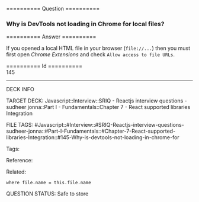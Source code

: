 ========== Question ==========  

### Why is DevTools not loading in Chrome for local files?  

========== Answer ==========  

If you opened a local HTML file in your browser (`file://...`) then you must
first open _Chrome Extensions_ and check `Allow access to file URLs`.

========== Id ==========  
145

---

DECK INFO

TARGET DECK: Javascript::Interview::SRIQ - Reactjs interview questions - sudheer jonna::Part I - Fundamentals::Chapter 7 - React supported libraries Integration

FILE TAGS: #Javascript::#Interview::#SRIQ-Reactjs-interview-questions-sudheer-jonna::#Part-I-Fundamentals::#Chapter-7-React-supported-libraries-Integration::#145-Why-is-devtools-not-loading-in-chrome-for

Tags:

Reference:

Related:

```dataview
where file.name = this.file.name
```
QUESTION STATUS: Safe to store

